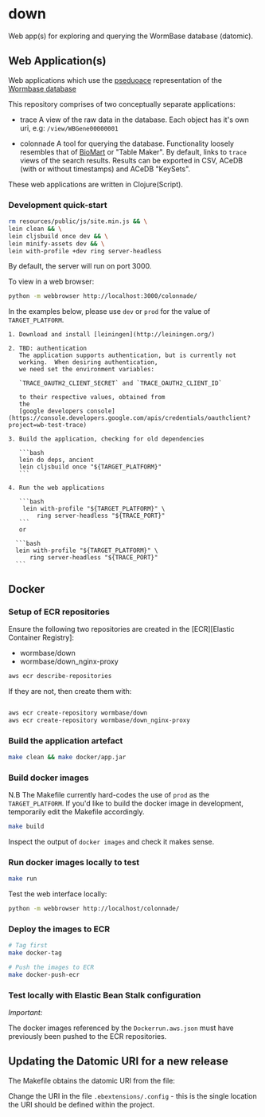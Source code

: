 # down

Web app(s) for exploring and querying the WormBase database (datomic).

## Web Application(s)

Web applications which use the [pseduoace](https://github.com/WormBase/pseudoace)
representation of the [Wormbase database](https://github.com/WormBase/db-migration)

This repository comprises of two conceptually separate applications:

* trace
  A view of the raw data in the database.
  Each object has it's own uri, e.g: `/view/WBGene00000001`

* colonnade
  A tool for querying the database. Functionality loosely resembles
  that of [BioMart][1] or "Table Maker".
  By default, links to `trace` views of the search results.  Results
  can be exported in CSV, ACeDB (with or without timestamps) and ACeDB
  "KeySets".

These web applications are written in Clojure(Script).

### Development quick-start

```bash
rm resources/public/js/site.min.js && \
lein clean && \
lein cljsbuild once dev && \
lein minify-assets dev && \
lein with-profile +dev ring server-headless
```

By default, the server will run on port 3000.

To view in a web browser:
```bash
python -m webbrowser http://localhost:3000/colonnade/
```

In the examples below, please use `dev` or `prod` for the value of
`TARGET_PLATFORM`.

    1. Download and install [leiningen](http://leiningen.org/)

    2. TBD: authentication
       The application supports authentication, but is currently not
       working.  When desiring authentication,
       we need set the environment variables:

       `TRACE_OAUTH2_CLIENT_SECRET` and `TRACE_OAUTH2_CLIENT_ID`

       to their respective values, obtained from
       the
       [google developers console](https://console.developers.google.com/apis/credentials/oauthclient?project=wb-test-trace)

    3. Build the application, checking for old dependencies

       ```bash
       lein do deps, ancient
       lein cljsbuild once "${TARGET_PLATFORM}"
       ```

    4. Run the web applications

       ```bash
        lein with-profile "${TARGET_PLATFORM}" \
            ring server-headless "${TRACE_PORT}"
       ```
       or

      ```bash
      lein with-profile "${TARGET_PLATFORM}" \
          ring server-headless "${TRACE_PORT}"
      ```

## Docker

### Setup of ECR repositories

Ensure the following two repositories are created in the [ECR][Elastic Container Registry]:

  * wormbase/down
  * wormbase/down_nginx-proxy

```bash
aws ecr describe-repositories
```

If they are not, then create them with:

```bash

aws ecr create-repository wormbase/down
aws ecr create-repository wormbase/down_nginx-proxy
```

### Build the application artefact

```bash
make clean && make docker/app.jar
```

### Build docker images

N.B The Makefile currently hard-codes the use of `prod` as the
    `TARGET_PLATFORM`.  If you'd like to build the docker image in
    development, temporarily edit the Makefile accordingly.

```bash
make build
```

Inspect the output of `docker images` and check it makes sense.

### Run docker images locally to test

```bash
make run
```

Test the web interface locally:

```bash
python -m webbrowser http://localhost/colonnade/
```

### Deploy the images to ECR

```bash
# Tag first
make docker-tag

# Push the images to ECR
make docker-push-ecr
```

### Test locally with Elastic Bean Stalk configuration

*Important:*

The docker images referenced by the `Dockerrun.aws.json`
must have previously been pushed to the ECR repositories.

## Updating the Datomic URI for a new release

The Makefile obtains the datomic URI from the file:

Change the URI in the file `.ebextensions/.config` - this is the single
location the URI should be defined within the project.

[1]: http://parasite.wormbase.org/biomart/
[2]: https://github.com/WormBase/wormbase-architecture/wiki/AWS-Credentials
